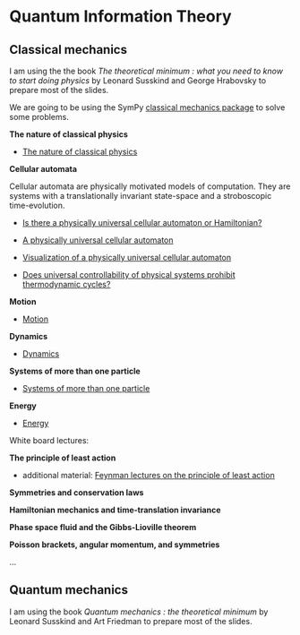 # Quantum Information Theory

## Classical mechanics

I am using the the book *The theoretical minimum : what you need to know to start doing physics* by 
Leonard Susskind and George Hrabovsky to prepare most of the slides.

We are going to be using the SymPy [classical mechanics package](https://docs.sympy.org/latest/modules/physics/mechanics/index.html) to solve some problems.

**The nature of classical physics**

- [The nature of classical physics](https://github.com/schneider128k/quantum_info/blob/master/nature_of_classical_mechanics.pdf)

**Cellular automata**

Cellular automata are physically motivated models of computation. They are systems with a translationally invariant state-space
and a stroboscopic time-evolution.

- [Is there a physically universal cellular automaton or Hamiltonian?](https://arxiv.org/abs/1009.1720)
  
- [A physically universal cellular automaton](https://eccc.weizmann.ac.il/report/2014/084/)

- [Visualization of a physically universal cellular automaton](https://web.mit.edu/lrs/www/physCA/)

- [Does universal controllability of physical systems prohibit thermodynamic cycles?](https://arxiv.org/pdf/1701.01591.pdf)

**Motion**

- [Motion](https://github.com/schneider128k/quantum_info/blob/master/motion.pdf)

**Dynamics**

- [Dynamics](https://github.com/schneider128k/quantum_info/blob/master/dynamics.pdf)

**Systems of more than one particle**

- [Systems of more than one particle](https://github.com/schneider128k/quantum_info/blob/master/multi_particle_systems.pdf)

**Energy**

- [Energy](https://github.com/schneider128k/quantum_info/blob/master/energy.pdf)

White board lectures:

**The principle of least action**

- additional material: [Feynman lectures on the principle of least action](http://www.feynmanlectures.caltech.edu/II_19.html)

**Symmetries and conservation laws**

**Hamiltonian mechanics and time-translation invariance**

**Phase space fluid and the Gibbs-Lioville theorem**

**Poisson brackets, angular momentum, and symmetries**

...

## Quantum mechanics

I am using the book *Quantum mechanics : the theoretical minimum* by Leonard Susskind and Art Friedman to prepare most of the slides.

